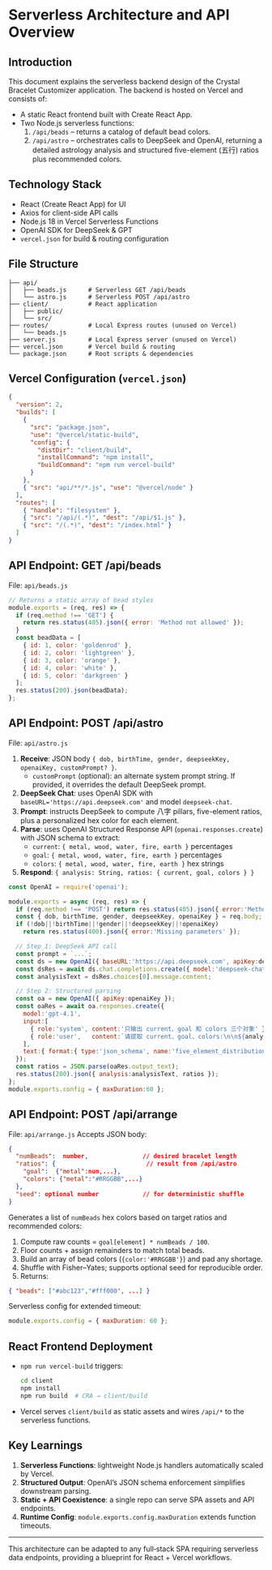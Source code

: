 # Serverless Architecture and API Overview

## Introduction
This document explains the serverless backend design of the Crystal Bracelet Customizer application. The backend is hosted on Vercel and consists of:
- A static React frontend built with Create React App.
- Two Node.js serverless functions:
  1. `/api/beads` – returns a catalog of default bead colors.
  2. `/api/astro` – orchestrates calls to DeepSeek and OpenAI, returning a detailed astrology analysis and structured five-element (五行) ratios plus recommended colors.

## Technology Stack
- React (Create React App) for UI
- Axios for client-side API calls
- Node.js 18 in Vercel Serverless Functions
- OpenAI SDK for DeepSeek & GPT
- `vercel.json` for build & routing configuration

## File Structure
```
├── api/
│   ├── beads.js      # Serverless GET /api/beads
│   └── astro.js      # Serverless POST /api/astro
├── client/           # React application
│   ├── public/
│   └── src/
├── routes/           # Local Express routes (unused on Vercel)
│   └── beads.js
├── server.js         # Local Express server (unused on Vercel)
├── vercel.json       # Vercel build & routing
└── package.json      # Root scripts & dependencies
```

## Vercel Configuration (`vercel.json`)
```json
{
  "version": 2,
  "builds": [
    {
      "src": "package.json",
      "use": "@vercel/static-build",
      "config": {
        "distDir": "client/build",
        "installCommand": "npm install",
        "buildCommand": "npm run vercel-build"
      }
    },
    { "src": "api/**/*.js", "use": "@vercel/node" }
  ],
  "routes": [
    { "handle": "filesystem" },
    { "src": "/api/(.*)", "dest": "/api/$1.js" },
    { "src": "/(.*)", "dest": "/index.html" }
  ]
}
```

## API Endpoint: GET /api/beads
File: `api/beads.js`
```js
// Returns a static array of bead styles
module.exports = (req, res) => {
  if (req.method !== 'GET') {
    return res.status(405).json({ error: 'Method not allowed' });
  }
  const beadData = [
    { id: 1, color: 'goldenrod' },
    { id: 2, color: 'lightgreen' },
    { id: 3, color: 'orange' },
    { id: 4, color: 'white' },
    { id: 5, color: 'darkgreen' }
  ];
  res.status(200).json(beadData);
};
```

## API Endpoint: POST /api/astro
File: `api/astro.js`
1. **Receive**: JSON body `{ dob, birthTime, gender, deepseekKey, openaiKey, customPrompt? }`.
   - `customPrompt` (optional): an alternate system prompt string. If provided, it overrides the default DeepSeek prompt.
2. **DeepSeek Chat**: uses OpenAI SDK with `baseURL='https://api.deepseek.com'` and model `deepseek-chat`.
3. **Prompt**: instructs DeepSeek to compute 八字 pillars, five-element ratios, plus a personalized hex color for each element.
4. **Parse**: uses OpenAI Structured Response API (`openai.responses.create`) with JSON schema to extract:
   - `current`: `{ metal, wood, water, fire, earth }` percentages
   - `goal`: `{ metal, wood, water, fire, earth }` percentages
   - `colors`: `{ metal, wood, water, fire, earth }` hex strings
5. **Respond**: `{ analysis: String, ratios: { current, goal, colors } }`
```js
const OpenAI = require('openai');

module.exports = async (req, res) => {
  if (req.method !== 'POST') return res.status(405).json({ error:'Method Not Allowed' });
  const { dob, birthTime, gender, deepseekKey, openaiKey } = req.body;
  if (!dob||!birthTime||!gender||!deepseekKey||!openaiKey)
    return res.status(400).json({ error:'Missing parameters' });

  // Step 1: DeepSeek API call
  const prompt = `...`;
  const ds = new OpenAI({ baseURL:'https://api.deepseek.com', apiKey:deepseekKey });
  const dsRes = await ds.chat.completions.create({ model:'deepseek-chat', messages:[{role:'system',content:prompt}] });
  const analysisText = dsRes.choices[0].message.content;

  // Step 2: Structured parsing
  const oa = new OpenAI({ apiKey:openaiKey });
  const oaRes = await oa.responses.create({
    model:'gpt-4.1',
    input:[
      { role:'system', content:'只输出 current、goal 和 colors 三个对象' },
      { role:'user',   content:`请提取 current、goal、colors:\n\n${analysisText}` }
    ],
    text:{ format:{ type:'json_schema', name:'five_element_distribution', schema:{/* ... */} }}
  });
  const ratios = JSON.parse(oaRes.output_text);
  res.status(200).json({ analysis:analysisText, ratios });
};
module.exports.config = { maxDuration:60 };
```

## API Endpoint: POST /api/arrange
File: `api/arrange.js`
Accepts JSON body:
```json
{
  "numBeads":  number,               // desired bracelet length
  "ratios": {                         // result from /api/astro
    "goal":  {"metal":num,...},
    "colors": {"metal":"#RRGGBB",...}
  },
  "seed": optional number            // for deterministic shuffle
}
```
Generates a list of `numBeads` hex colors based on target ratios and recommended colors:
1. Compute raw counts = `goal[element] * numBeads / 100`.
2. Floor counts + assign remainders to match total beads.
3. Build an array of bead colors (`{color:'#RRGGBB'}`) and pad any shortage.
4. Shuffle with Fisher–Yates; supports optional seed for reproducible order.
5. Returns:
```json
{ "beads": ["#abc123","#fff000", ...] }
```
Serverless config for extended timeout:
```js
module.exports.config = { maxDuration: 60 };
```

## React Frontend Deployment
- `npm run vercel-build` triggers:
  ```bash
  cd client
  npm install
  npm run build  # CRA → client/build
  ```
- Vercel serves `client/build` as static assets and wires `/api/*` to the serverless functions.

## Key Learnings
1. **Serverless Functions**: lightweight Node.js handlers automatically scaled by Vercel.
2. **Structured Output**: OpenAI’s JSON schema enforcement simplifies downstream parsing.
3. **Static + API Coexistence**: a single repo can serve SPA assets and API endpoints.
4. **Runtime Config**: `module.exports.config.maxDuration` extends function timeouts.

---
This architecture can be adapted to any full‑stack SPA requiring serverless data endpoints, providing a blueprint for React + Vercel workflows.